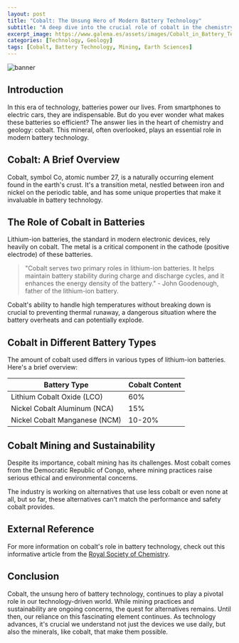 ```yaml
---
layout: post
title: "Cobalt: The Unsung Hero of Modern Battery Technology"
subtitle: "A deep dive into the crucial role of cobalt in the chemistry of modern batteries."
excerpt_image: https://www.galena.es/assets/images/Cobalt_in_Battery_Technology.png
categories: [Technology, Geology]
tags: [Cobalt, Battery Technology, Mining, Earth Sciences]
---
```


![banner](https://www.galena.es/assets/images/Cobalt_in_Battery_Technology.png "Illustration of cobalt atoms intertwined with battery components, highlighting the crucial role of cobalt in modern battery technology, surrounded by geological imagery representing minerals and mining.")

## Introduction

In this era of technology, batteries power our lives. From smartphones to electric cars, they are indispensable. But do you ever wonder what makes these batteries so efficient? The answer lies in the heart of chemistry and geology: cobalt. This mineral, often overlooked, plays an essential role in modern battery technology.

## Cobalt: A Brief Overview

Cobalt, symbol Co, atomic number 27, is a naturally occurring element found in the earth's crust. It's a transition metal, nestled between iron and nickel on the periodic table, and has some unique properties that make it invaluable in battery technology.

## The Role of Cobalt in Batteries

Lithium-ion batteries, the standard in modern electronic devices, rely heavily on cobalt. The metal is a critical component in the cathode (positive electrode) of these batteries.

> "Cobalt serves two primary roles in lithium-ion batteries. It helps maintain battery stability during charge and discharge cycles, and it enhances the energy density of the battery." - John Goodenough, father of the lithium-ion battery.

Cobalt's ability to handle high temperatures without breaking down is crucial to preventing thermal runaway, a dangerous situation where the battery overheats and can potentially explode.

## Cobalt in Different Battery Types

The amount of cobalt used differs in various types of lithium-ion batteries. Here's a brief overview:

| Battery Type | Cobalt Content |
| ------------ | -------------- |
| Lithium Cobalt Oxide (LCO) | 60% |
| Nickel Cobalt Aluminum (NCA) | 15% |
| Nickel Cobalt Manganese (NCM) | 10-20% |

## Cobalt Mining and Sustainability

Despite its importance, cobalt mining has its challenges. Most cobalt comes from the Democratic Republic of Congo, where mining practices raise serious ethical and environmental concerns.

The industry is working on alternatives that use less cobalt or even none at all, but so far, these alternatives can't match the performance and safety cobalt provides.

## External Reference

For more information on cobalt's role in battery technology, check out this informative article from the [Royal Society of Chemistry](https://www.chemistryworld.com/news/cobalt-the-achilles-heel-for-electric-car-growth/3008304.article).

## Conclusion

Cobalt, the unsung hero of battery technology, continues to play a pivotal role in our technology-driven world. While mining practices and sustainability are ongoing concerns, the quest for alternatives remains. Until then, our reliance on this fascinating element continues. As technology advances, it's crucial we understand not just the devices we use daily, but also the minerals, like cobalt, that make them possible.
